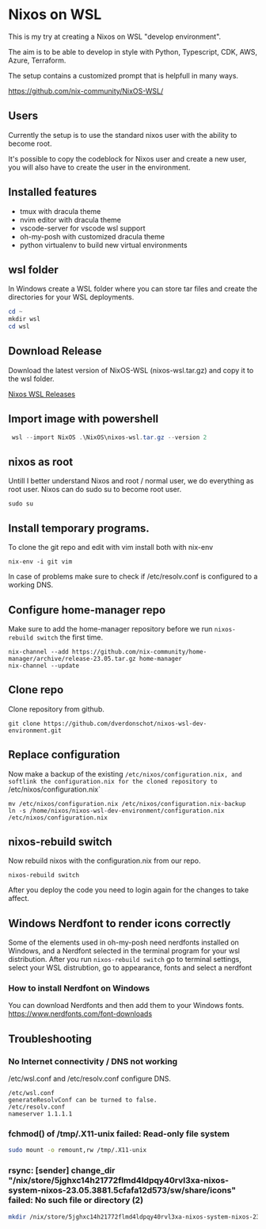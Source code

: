 # Nixos on WSL 

This is my try at creating a Nixos on WSL "develop environment".

The aim is to be able to develop in style with Python, Typescript, CDK, AWS, Azure, Terraform.

The setup contains a customized prompt that is helpfull in many ways.

https://github.com/nix-community/NixOS-WSL/

## Users
Currently the setup is to use the standard nixos user with the ability to become root.

It's possible to copy the codeblock for Nixos user and create a new user, 
you will also have to create the user in the environment.

## Installed features
* tmux with dracula theme
* nvim editor with dracula theme
* vscode-server for vscode wsl support
* oh-my-posh with customized dracula theme 
* python virtualenv to build new virtual environments



## wsl folder

In Windows create a WSL folder where you can store tar files and create the directories for your WSL deployments.

```powershell
cd ~
mkdir wsl
cd wsl
```
## Download Release

Download the latest version of NixOS-WSL (nixos-wsl.tar.gz) and copy it to the wsl folder.

[Nixos WSL Releases](https://github.com/nix-community/NixOS-WSL/releases)


## Import image with powershell

```powershell
 wsl --import NixOS .\NixOS\nixos-wsl.tar.gz --version 2
```

## nixos as root
Untill I better understand Nixos and root / normal user, we do everything as root user.
Nixos can do sudo su to become root user.

```
sudo su
```

## Install temporary programs.
To clone the git repo and edit with vim install both with nix-env

```
nix-env -i git vim
```

In case of problems make sure to check if /etc/resolv.conf is configured to a working DNS.

## Configure home-manager repo

Make sure to add the home-manager repository before we run `nixos-rebuild switch` the first time.

```
nix-channel --add https://github.com/nix-community/home-manager/archive/release-23.05.tar.gz home-manager
nix-channel --update
```

## Clone repo
Clone repository from github.

```
git clone https://github.com/dverdonschot/nixos-wsl-dev-environment.git
```

## Replace configuration
Now make a backup of the existing `/etc/nixos/configuration.nix, and softlink the configuration.nix for the cloned repository to `/etc/nixos/configuration.nix`
```
mv /etc/nixos/configuration.nix /etc/nixos/configuration.nix-backup
ln -s /home/nixos/nixos-wsl-dev-environment/configuration.nix /etc/nixos/configuration.nix 
```
## nixos-rebuild switch
Now rebuild nixos with the configuration.nix from our repo.

```
nixos-rebuild switch
```
After you deploy the code you need to login again for the changes to take affect.

## Windows Nerdfont to render icons correctly
Some of the elements used in oh-my-posh need nerdfonts installed on Windows,
and a Nerdfont selected in the terminal program for your wsl distribution.
After you run `nixos-rebuild switch` go to terminal settings, 
select your WSL distrubtion, go to appearance, fonts and select a nerdfont

### How to install Nerdfont on Windows
You can download Nerdfonts and then add them to your Windows fonts.
https://www.nerdfonts.com/font-downloads

## Troubleshooting

### No Internet connectivity / DNS not working
/etc/wsl.conf and /etc/resolv.conf configure DNS.
```
/etc/wsl.conf
generateResolvConf can be turned to false.
/etc/resolv.conf
nameserver 1.1.1.1
```
### fchmod() of /tmp/.X11-unix failed: Read-only file system

```bash
sudo mount -o remount,rw /tmp/.X11-unix
```

### rsync: [sender] change_dir "/nix/store/5jghxc14h21772flmd4ldpqy40rvl3xa-nixos-system-nixos-23.05.3881.5cfafa12d573/sw/share/icons" failed: No such file or directory (2)

```bash
mkdir /nix/store/5jghxc14h21772flmd4ldpqy40rvl3xa-nixos-system-nixos-23.05.3881.5cfafa12d573/sw/share/icons
```
